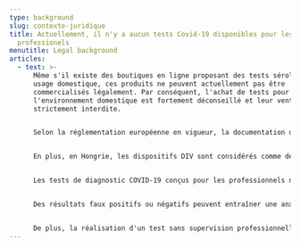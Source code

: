 ```yaml
---
type: background
slug: contexte-juridique
title: Actuellement, il n'y a aucun tests Covid-19 disponibles pour les non
  professionels
menutitle: Legal background
articles:
  - text: >-
      Même s'il existe des boutiques en ligne proposant des tests sérologiques à
      usage domestique, ces produits ne peuvent actuellement pas être
      commercialisés légalement. Par conséquent, l'achat de tests pour
      l'environnement domestique est fortement déconseillé et leur vente est
      strictement interdite.


      Selon la réglementation européenne en vigueur, la documentation des dispositifs de diagnostic in vitro (DIV) destinés à un usage domestique doit être examinée par un organisme notifié avant que le dispositif puisse être vendu dans l'UE. Cet organisme notifié délivre les certificats nécessaires (marquage CE) et le processus dure au moins 6 mois. Par conséquent, il n'est pas possible qu'un fabricant ait déjà obtenu un marquage CE pour un test de diagnostic à usage non professionnel.


      En plus, en Hongrie, les dispositifs DIV sont considérés comme des dispositifs médicaux et ne peuvent être vendus que dans les magasins de dispositifs médicaux agréés et / ou les pharmacies. Il est interdit de les vendre dans tout autre magasin, y compris les boutiques en ligne.


      Les tests de diagnostic COVID-19 conçus pour les professionnels ne sont pas non plus recommandés pour un usage non professionnel.


      Des résultats faux positifs ou négatifs peuvent entraîner une anxiété inutile ou un faux sentiment de sécurité.


      De plus, la réalisation d'un test sans supervision professionnelle rend impossible la recherche et l'isolement des personnes infectées, ce qui nuit gravement à la prévention efficace et / ou au ralentissement de la pandémie.
---
```

